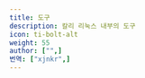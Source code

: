 ```yaml
---
title: 도구
description: 칼리 리눅스 내부의 도구
icon: ti-bolt-alt
weight: 55
author: ["",]
번역: ["xjnkr",]
---
```

